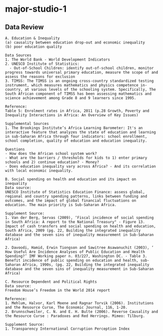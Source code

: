 # major-studio-1

## Data Review
    A. Education & Inequality
    (a) causality between education drop-out and economic inequality
    (b) poor education quality
    
    Data Sources
    1. The World Bank - World Development Indicators
    2. UNESCO Institute of Statistics:
      - Out-of-School Children: identify out-of-school children, monitor progress towards universal primary education, measure the scope of and assess the reasons for exclusion
    3. TIMSS: The TIMSS is an ongoing cross-country standardized testing instrument, which measures mathematics and physics competence in-country, at various levels of the schooling system. Specifically, The South African component of TIMSS has been assessing mathematics and science achievement among Grade 8 and 9 learners since 1995.
    
    Reference: 
    Table 5: Enrolment rates in Africa, 2011 (p.28 Growth, Poverty and Inequality Interactions in Africa: An Overview of Key Issues)
    
    Supplemental Sources
    1. The Brookings Institute’s Africa Learning Barometer: It's an interactive feature that analyzes the state of education and learning in sub-Saharan Africa through four indicators: school enrollment, school completion, quality of education and education inequality.
    
    Questions
    - How does the African school system work?
    - What are the barriers / thresholds for kids to 1) enter primary schools and 2) continue education? - Money?
    - Does education inequality vary across Africa? - And its correlation with local economic inequality.
    
    B. Social spending on health and education and its impact on inequality
    Data source: 
    UNESCO Institute of Statistics Education Finance: assess global, regional and country spending patterns, links between funding and outcomes, and the impact of global financial fluctuations on education. The main priority is Sub-Saharan Africa.    
   
    Supplement Source: 
    1. Van der Berg, Servas (2009), ‘Fiscal incidence of social spending in South Africa: A report to the National Treasury" - Figure 13. Impact of cash transfers and social spending on health and education, South Africa, 2009 (pg. 22, Building the integrated inequality database and the seven sins of inequality measurement in Sub-Saharan Africa)
    
    2. Davoodi, Hamid, Erwin Tiongson and Sawitree Asawanuchit (2003), ‘ How Useful Are Incidence Analyses of Public Education and Health Spending?’ IMF Working paper n. 03/227, Washington DC. - Table 3. Benefit incidence of public spending on education and health, sub-Saharan Africa, 1990s, (pg. 22, Building the integrated inequality database and the seven sins of inequality measurement in Sub-Saharan Africa)
    
    C. Resource Dependent and Political Rights 
    Data source:
    Freedom House’s Freedom in the World 2014 report
    
    Reference:
    1. Mehlum, Halvor, Karl Moene and Ragnar Torvik (2006). Institutions and the Resource Curse, The Economic Journal, 116, 1-20.
    2. Brunnschweiler, C. N. and E. H. Bulte (2006). Reverse Causality and the Resource Curse : Paradoxes and Red Herrings. Mimeo: Tilburg.
    
    Supplement Source:
    1. Transparency International Corruption Perception Index
    
